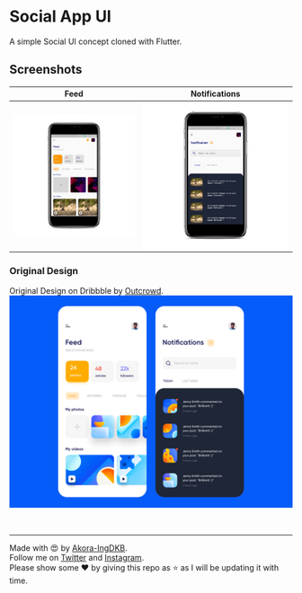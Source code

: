 # Social App UI  

A simple Social UI concept cloned with Flutter.   
 
## Screenshots

| Feed | Notifications |
| :---: | :---: |
| <img src="assets/shots/feed.png"> | <img src="assets/shots/noti.png"> |

### Original Design
Original Design on Dribbble by [Outcrowd](https://dribbble.com/outcrowd).  
<img src="assets/shots/original_design.png">

<br>
<hr>

Made with :heart_eyes: by [Akora-IngDKB](https://github.com/Akora-IngDKB).  
Follow me on [Twitter](https://twitter.com/Akora_IngDKB) and [Instagram](https://www.instagram.com/akora_ingdkb/).     
Please show some :heart: by giving this repo as :star: as I will be updating it with time.  
